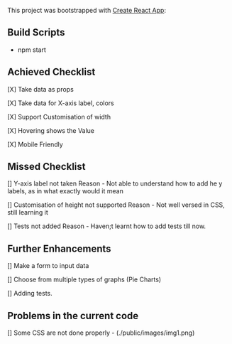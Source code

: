 This project was bootstrapped with [Create React App](https://github.com/facebook/create-react-app):

## Build Scripts

- npm start


## Achieved Checklist

[X] Take data as props

[X] Take data for X-axis label, colors

[X] Support Customisation of width

[X] Hovering shows the Value

[X] Mobile Friendly

## Missed Checklist

[] Y-axis label not taken
Reason - Not able to understand how to add he y labels, as in what exactly would it mean

[] Customisation of height not supported
Reason - Not well versed in CSS, still learning it

[] Tests not added
Reason - Haven;t learnt how to add tests till now. 



## Further Enhancements
[] Make a form to input data

[] Choose from multiple types of graphs (Pie Charts)

[] Adding tests.


## Problems in the current code

[] Some CSS are not done properly - 
(./public/images/img1.png)



